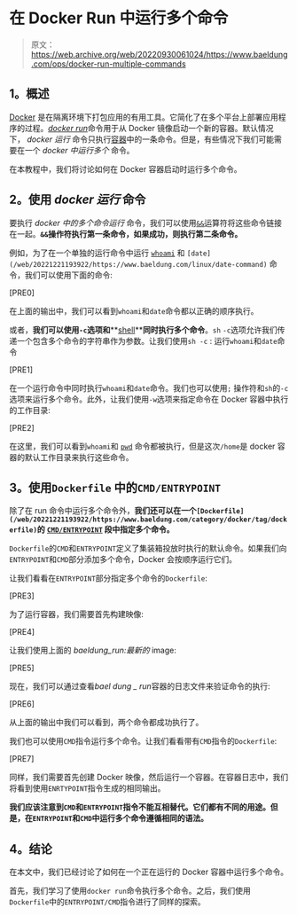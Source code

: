 # 在 Docker Run 中运行多个命令

> 原文：<https://web.archive.org/web/20220930061024/https://www.baeldung.com/ops/docker-run-multiple-commands>

## **1。概述**

[Docker](/web/20221221193922/https://www.baeldung.com/ops/docker-guide) 是在隔离环境下打包应用的有用工具。它简化了在多个平台上部署应用程序的过程。[*docker run*](https://web.archive.org/web/20221221193922/https://docs.docker.com/engine/reference/commandline/run/)命令用于从 Docker 镜像启动一个新的容器。默认情况下， *docker 运行* 命令只执行[容器](/web/20221221193922/https://www.baeldung.com/ops/docker-container-shell)中的一条命令。但是，有些情况下我们可能需要在一个 *docker 中运行多个* 命令。

在本教程中，我们将讨论如何在 Docker 容器启动时运行多个命令。

## **2。使用** ***docker 运行*** **命令**

要执行 *docker 中的多个命令运行* 命令，我们可以使用[`&&`](/web/20221221193922/https://www.baeldung.com/linux/conditional-expressions-shell-script)运算符将这些命令链接在一起。**`&&`操作符执行第一条命令，如果成功，则执行第二条命令。**

例如，为了在一个单独的运行命令中运行 [`whoami`](/web/20221221193922/https://www.baeldung.com/linux/get-current-user) 和 `[date](/web/20221221193922/https://www.baeldung.com/linux/date-command)` 命令，我们可以使用下面的命令:

[PRE0]

在上面的输出中，我们可以看到`whoami`和`date`命令都以正确的顺序执行。

或者，**我们可以使用`-c`选项和****[shell](/web/20221221193922/https://www.baeldung.com/linux/sh-vs-bash)****同时执行多个命令**。`sh` `-c`选项允许我们传递一个包含多个命令的字符串作为参数。让我们使用`sh -c` : 运行`whoami`和`date`命令

[PRE1]

在一个运行命令中同时执行`whoami`和`date`命令。我们也可以使用`;` 操作符和`sh`的`-c`选项来运行多个命令。此外，让我们使用`-w`选项来指定命令在 Docker 容器中执行的工作目录:

[PRE2]

在这里，我们可以看到`whoami`和 [`pwd`](/web/20221221193922/https://www.baeldung.com/linux/run-script-different-working-dir) 命令都被执行，但是这次`/home`是 docker 容器的默认工作目录来执行这些命令。

## **3。使用`Dockerfile`** 中的`CMD/ENTRYPOINT`

除了在 run 命令中运行多个命令外，**我们还可以在一个`[Dockerfile](/web/20221221193922/https://www.baeldung.com/category/docker/tag/dockerfile)`的** **[`CMD/ENTRYPOINT`](/web/20221221193922/https://www.baeldung.com/ops/dockerfile-run-cmd-entrypoint) 段中指定多个命令。**

`Dockerfile`的`CMD`和`ENTRYPOINT`定义了集装箱投放时执行的默认命令。如果我们向`ENTRYPOINT`和`CMD`部分添加多个命令，Docker 会按顺序运行它们。

让我们看看在`ENTRYPOINT`部分指定多个命令的`Dockerfile`:

[PRE3]

为了运行容器，我们需要首先构建映像:

[PRE4]

让我们使用上面的 *baeldung_run:最新的* image:

[PRE5]

现在，我们可以通过查看*bael dung _ run*容器的日志文件来验证命令的执行:

[PRE6]

从上面的输出中我们可以看到，两个命令都成功执行了。

我们也可以使用`CMD`指令运行多个命令。让我们看看带有`CMD`指令的`Dockerfile`:

[PRE7]

同样，我们需要首先创建 Docker 映像，然后运行一个容器。在容器日志中，我们将看到使用`ENRTYPOINT`指令生成的相同输出。

**我们应该注意到`CMD`和`ENTRYPOINT`指令不能互相替代。它们都有不同的用途。但是，在`ENTRYPOINT`和`CMD`中运行多个命令遵循相同的语法。**

## **4。结论**

在本文中，我们已经讨论了如何在一个正在运行的 Docker 容器中运行多个命令。

首先，我们学习了使用`docker run`命令执行多个命令。之后，我们使用`Dockerfile`中的`ENTRYPOINT/CMD`指令进行了同样的探索。